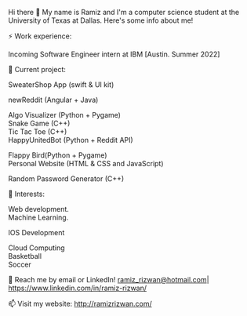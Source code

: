 Hi there 👋
My name is Ramiz and I'm a computer science student at the University of Texas at Dallas. Here's some info about me!


⚡ Work experience:

Incoming Software Engineer intern at IBM [Austin. Summer 2022]


🔭 Current project:

SweaterShop App (swift & UI kit)

newReddit (Angular + Java)

Algo Visualizer (Python + Pygame)                                                                                                                                    
Snake Game (C++)                                                                                                                                                    
Tic Tac Toe (C++)                                                                                                                                                      
HappyUnitedBot (Python + Reddit API)  

Flappy Bird(Python + Pygame)                                                                                                                                                     
Personal Website (HTML & CSS and JavaScript)  

Random Password Generator (C++)

🌱 Interests:

Web development.                                                                                                                                                                                                                                                                                                            
Machine Learning.

IOS Development

Cloud Computing                                                                                                                                                      
Basketball                                                                                                                                                                                                                                                                                                            
Soccer                                                                                                                                                      
                                                                                                                                                                                                                                                                                                                                                                                                                                                                  
💬 Reach me by email or LinkedIn! ramiz_rizwan@hotmail.com| https://www.linkedin.com/in/ramiz-rizwan/
                                                                                                                                                                                                                                                                                                            
📫 Visit my website: http://ramizrizwan.com/

<!---
RamizRiz/RamizRiz is a ✨ special ✨ repository because its `README.md` (this file) appears on your GitHub profile.
You can click the Preview link to take a look at your changes.
--->
